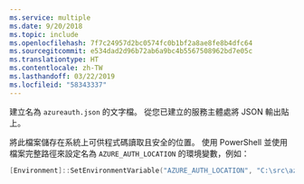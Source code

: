 ```yaml
---
ms.service: multiple
ms.date: 9/20/2018
ms.topic: include
ms.openlocfilehash: 7f7c24957d2bc0574fc0b1bf2a8ae8fe8b4dfc64
ms.sourcegitcommit: e534dad2d96b72ab6a9bc4b5567508962bd7e05c
ms.translationtype: HT
ms.contentlocale: zh-TW
ms.lasthandoff: 03/22/2019
ms.locfileid: "58343337"
---
```

建立名為 `azureauth.json` 的文字檔。 從您已建立的服務主體處將 JSON 輸出貼上。

將此檔案儲存在系統上可供程式碼讀取且安全的位置。 使用 PowerShell 並使用檔案完整路徑來設定名為 `AZURE_AUTH_LOCATION` 的環境變數，例如：

```powershell
[Environment]::SetEnvironmentVariable("AZURE_AUTH_LOCATION", "C:\src\azureauth.json", "User")
```
